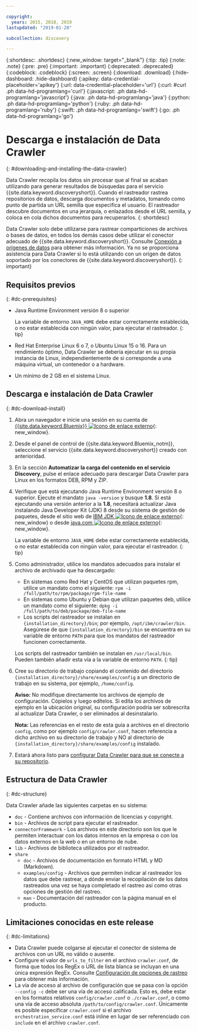 ```yaml
---

copyright:
  years: 2015, 2018, 2019
lastupdated: "2019-01-28"

subcollection: discovery

---
```


{:shortdesc: .shortdesc}
{:new_window: target="_blank"}
{:tip: .tip}
{:note: .note}
{:pre: .pre}
{:important: .important}
{:deprecated: .deprecated}
{:codeblock: .codeblock}
{:screen: .screen}
{:download: .download}
{:hide-dashboard: .hide-dashboard}
{:apikey: data-credential-placeholder='apikey'} 
{:url: data-credential-placeholder='url'}
{:curl: #curl .ph data-hd-programlang='curl'}
{:javascript: .ph data-hd-programlang='javascript'}
{:java: .ph data-hd-programlang='java'}
{:python: .ph data-hd-programlang='python'}
{:ruby: .ph data-hd-programlang='ruby'}
{:swift: .ph data-hd-programlang='swift'}
{:go: .ph data-hd-programlang='go'}

# Descarga e instalación de Data Crawler
{: #downloading-and-installing-the-data-crawler}

Data Crawler recopila los datos sin procesar que al final se acaban utilizando para generar resultados de búsquedas para el servicio {{site.data.keyword.discoveryshort}}. Cuando el rastreador rastrea repositorios de datos, descarga documentos y metadatos, tomando como punto de partida un URL semilla que especifica el usuario. El rastreador descubre documentos en una jerarquía, o enlazados desde el URL semilla, y coloca en cola dichos documentos para recuperarlos.
{: shortdesc}

Data Crawler solo debe utilizarse para rastrear comparticiones de archivos o bases de datos, en todos los demás casos debe utilizar el conector adecuado de {{site.data.keyword.discoveryshort}}. Consulte [Conexión a orígenes de datos](/docs/services/discovery?topic=discovery-sources#sources) para obtener más información. Ya no se proporciona asistencia para Data Crawler si lo está utilizando con un origen de datos soportado por los conectores de {{site.data.keyword.discoveryshort}}.
{: important}

## Requisitos previos
{: #dc-prerequisites}

-   Java Runtime Environment versión 8 o superior

    La variable de entorno `JAVA_HOME` debe estar correctamente establecida, o no estar establecida con ningún valor, para ejecutar el rastreador.
    {: tip}
-   Red Hat Enterprise Linux 6 o 7, o Ubuntu Linux 15 o 16. Para un rendimiento óptimo, Data Crawler se debería ejecutar en su propia instancia de Linux, independientemente de si corresponde a una máquina virtual, un contenedor o a hardware.

-   Un mínimo de 2 GB en el sistema Linux.

## Descarga e instalación de Data Crawler
{: #dc-download-install}

1.  Abra un navegador e inicie una sesión en su cuenta de [{{site.data.keyword.Bluemix}} ![Icono de enlace externo](../../icons/launch-glyph.svg "Icono de enlace externo")](https://{DomainName}/){: new_window}.

1.  Desde el panel de control de {{site.data.keyword.Bluemix_notm}}, seleccione el servicio {{site.data.keyword.discoveryshort}} creado con anterioridad.

1.  En la sección **Automatizar la carga del contenido en el servicio Discovery**, pulse el enlace adecuado para descargar Data Crawler para Linux en los formatos DEB, RPM y ZIP.

1.  Verifique que está ejecutando Java Runtime Environment versión 8 o superior. Ejecute el mandato `java -version` y busque **1.8**. Si está ejecutando una versión anterior a la **1.8**, necesitará actualizar Java instalando Java Developer Kit (JDK) 8 desde su sistema de gestión de paquetes, desde el sitio web de [IBM JDK ![Icono de enlace externo](../../icons/launch-glyph.svg "Icono de enlace externo")](https://www.ibm.com/developerworks/java/jdk/){: new_window} o desde [java.com ![Icono de enlace externo](../../icons/launch-glyph.svg "Icono de enlace externo")](http://www.java.com){: new_window}.

    La variable de entorno `JAVA_HOME` debe estar correctamente establecida, o no estar establecida con ningún valor, para ejecutar el rastreador.
    {: tip}

1.  Como administrador, utilice los mandatos adecuados para instalar el archivo de archivado que ha descargado:

    -   En sistemas como Red Hat y CentOS que utilizan paquetes rpm, utilice un mandato como el siguiente:
`rpm -i /full/path/to/rpm/package/rpm-file-name`
    -   En sistemas como Ubuntu y Debian que utilizan paquetes deb, utilice un mandato como el siguiente:
`dpkg -i /full/path/to/deb/package/deb-file-name`
    -   Los scripts del rastreador se instalan en `{installation_directory}/bin`; por ejemplo, `/opt/ibm/crawler/bin`. Asegúrese de que `{installation_directory}/bin` se encuentra en su variable de entorno `PATH` para que los mandatos del rastreador funcionen correctamente.

    Los scripts del rastreador también se instalan en `/usr/local/bin`. Pueden también añadir esta vía a la variable de entorno `PATH`.
    {: tip}
1.  Cree su directorio de trabajo copiando el contenido del directorio `{installation_directory}/share/examples/config` a un directorio de trabajo en su sistema, por ejemplo, `/home/config`.

    **Aviso:** No modifique directamente los archivos de ejemplo de configuración. Cópielos y luego edítelos. Si edita los archivos de ejemplo en la ubicación original, su configuración podría ser sobrescrita al actualizar Data Crawler, o ser eliminados al desinstalarlo.

    **Nota:** Las referencias en el resto de esta guía a archivos en el directorio `config`, como por ejemplo `config/crawler.conf`, hacen referencia a dicho archivo en su directorio de trabajo y NO al directorio de `{installation_directory}/share/examples/config` instalado.

1.  Estará ahora listo para [configurar Data Crawler para que se conecte a su repositorio](/docs/services/discovery?topic=discovery-configuring-connector-and-seed-options#configuring-connector-and-seed-options).

## Estructura de Data Crawler
{: #dc-structure}

Data Crawler añade las siguientes carpetas en su sistema:

-   `doc` - Contiene archivos con información de licencias y copyright.
-   `bin` - Archivos de script para ejecutar el rastreador.
-   `connectorFramework` - Los archivos en este directorio son los que le permiten interactuar con los datos internos en la empresa o con los datos externos en la web o en un entorno de nube.
-   `lib` - Archivos de biblioteca utilizados por el rastreador.
-   `share`
    -   `doc` - Archivos de documentación en formato HTML y MD (Markdown).
    -   `examples/config` - Archivos que permiten indicar al rastreador los datos que debe rastrear, a dónde enviar la recopilación de los datos rastreados una vez se haya completado el rastreo así como otras opciones de gestión del rastreo.
    -   `man` - Documentación del rastreador con la página manual en el producto.

## Limitaciones conocidas en este release
{: #dc-limitations}

-   Data Crawler puede colgarse al ejecutar el conector de sistema de archivos con un URL no válido o ausente.
-   Configure el valor de `urls_to_filter` en el archivo `crawler.conf`, de forma que todos los RegEx o URL de lista blanca se incluyan en una única expresión RegEx. Consulte [Configuración de opciones de rastreo](/docs/services/discovery?topic=discovery-configuring-the-data-crawler#configuring-crawl-options) para obtener más información.
-   La vía de acceso al archivo de configuración que se pasa con la opción `--config -c` debe ser una vía de acceso calificada. Esto es, debe estar en los formatos relativos `config/crawler.conf` o `./crawler.conf`, o como una vía de acceso absoluta `/path/to/config/crawler.conf`. Únicamente es posible especificar `crawler.conf` si el archivo `orchestration_service.conf` está inline en lugar de ser referenciado con `include` en el archivo `crawler.conf`.
